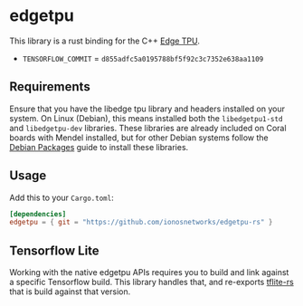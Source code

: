 # edgetpu

This library is a rust binding for the C++ [Edge TPU](https://github.com/google-coral/edgetpu).

* `TENSORFLOW_COMMIT` = `d855adfc5a0195788bf5f92c3c7352e638aa1109`

## Requirements

Ensure that you have the libedge tpu library and headers installed on your system. On Linux (Debian),
this means installed both the `libedgetpu1-std` and `libedgetpu-dev` libraries. These libraries are
already included on Coral boards with Mendel installed, but for other Debian systems follow the 
[Debian Packages](https://coral.ai/software/#debian-packages) guide to install these libraries.

## Usage

Add this to your `Cargo.toml`:

```toml
[dependencies]
edgetpu = { git = "https://github.com/ionosnetworks/edgetpu-rs" }
```

## Tensorflow Lite

Working with the native edgetpu APIs requires you to build and link against a specific Tensorflow build. This library handles that, and re-exports [tflite-rs](https://crates.io/crates/tflite) that is build against that version.

